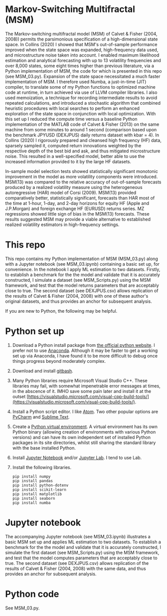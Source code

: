 # Markov-Switching Multifractal (MSM)

The Markov-switching multifractal model (MSM) of Calvet & Fisher (2004, 2008)) permits the parsimonious specification of a high-dimensional state space. In Collins (2020) I showed that MSM's out-of-sample performance improved when the state space was expanded, high-frequency data used, and microstructure noise taken into account. I enabled maximum likelihood estimation and analytical forecasting with up to 13 volatility frequencies and over 8,000 states, some eight times higher than previous literature, via a Python implementation of MSM, the code for which is presented in this repo (see MSM_03.py). Expansion of the state space necessitated a much faster implementation of MSM.  I therefore used Numba, a just-in-time (JIT) compiler, to translate some of my Python functions to optimized machine code at runtime, in turn achieved via use of LLVM compiler libraries. I also used memoization, a technique for recording intermediate results to avoid repeated calculations, and introduced a stochastic algorithm that combined heuristic procedures with local searches to perform an enhanced exploration of the state space in conjunction with local optimization. With this set up I reduced the compute time versus a baseline Python implementation of the MATLAB code of Calvet & Fisher (2013) on the same machine from some minutes to around 1 second (comparison based upon the benchmark JPYUSD (DEXJPUS) daily returns dataset with kbar = 4). In Collins (2020) I rigorously prepared and cleansed high frequency (HF) data, sparsely sampled it, computed return innovations weighted by the respective depth of the best bid and ask, and thus mitigated microstructure noise. This resulted in a well-specified model, better able to use the increased information provided to it by the large HF datasets. 

In-sample model selection tests showed statistically significant monotonic improvement in the model as more volatility components were introduced. MSM(13) was compared to the relative accuracy of out-of-sample forecasts produced by a realized volatility measure using the heterogeneous autoregressive (HAR) model of Corsi (2009). MSM(13) provided comparatively better, statistically significant, forecasts than HAR most of the time at 1-hour, 1-day, and 2-day horizons for equity HF (Apple and J.P.Morgan) and foreign exchange HF (EURUSD) returns series. MZ regressions showed little sign of bias in the MSM(13) forecasts. These results suggested MSM may provide a viable alternative to established realized volatility estimators in high-frequency settings.

# This repo

This repo contains my Python implementation of MSM (MSM_03.py) along with a Jupyter notebook (see MSM_03.ipynb) containing a basic set up, for convenience.  In the notebook I apply ML estimation to two datasets.  Firstly, to establish a benchmark for the the model and validate that it is accurately constructed, I simulate a dataset (see MSM_Scripts.py) using the MSM framework, and test that the model returns parameters that are acceptably close to true.  The second dataset (see DEXJPUS.csv) allows replication of the results of Calvet & Fisher (2004, 2008) with one of these author's original datasets, and thus provides an anchor for subsequent analysis.

If you are new to Python, the following may be helpful.

# Python set up

1. Download a Python install package from [the official python website](https://www.python.org/downloads/windows/). I prefer not to use [Anaconda](https://www.anaconda.com/). Although it may be faster to get a working set up via Anaconda, I have found it to be more difficult to debug once things progress beyond moderately complex.

2. Download and install [gitbash](https://gitforwindows.org/).

3. Many Python libraries require Microsoft Visual Studio C++. These libraries may fail, with somewhat impenetrable error messages at times, in the abscence of it. IMHO save some pain later and install it at the outset [https://visualstudio.microsoft.com/visual-cpp-build-tools/](https://visualstudio.microsoft.com/visual-cpp-build-tools/).

4. Install a Python script editor.  I like [Atom](https://atom.io/).  Two other popular options are [PyCharm](https://www.jetbrains.com/pycharm/) and [Sublime Text](https://www.sublimetext.com/).

5. Create a [Python virtual environment](https://www.python.org/dev/peps/pep-0405/).  A virtual environment has its own Python binary (allowing creation of environments with various Python versions) and can have its own independent set of installed Python packages in its site directories, whilst still sharing the standard library with the base installed Python.

6. Install [Jupyter Notebook](https://jupyter.org/) and/or [Jupyter Lab](https://jupyter.org/install.html). I tend to use Lab.

7. Install the following libraries.

   ```
   pip install numpy
   pip install pandas
   pip install python-dotenv
   pip install scikit-learn
   pip install matplotlib
   pip install seaborn
   pip install numba
   ```

# Jupyter notebook

The accompanying Jupyter notebook (see MSM_03.ipynb) illustrates a basic MSM set up and applies ML estimation to two datasets. To establish a benchmark for the the model and validate that it is accurately constructed, I simulate the first dataset (see MSM_Scripts.py) using the MSM framework, and test that the model computes parameters that are acceptably close to true.  The second dataset (see DEXJPUS.csv) allows replication of the results of Calvet & Fisher (2004, 2008) with the same data, and thus provides an anchor for subsequent analysis.

# Python code

See MSM_03.py.



